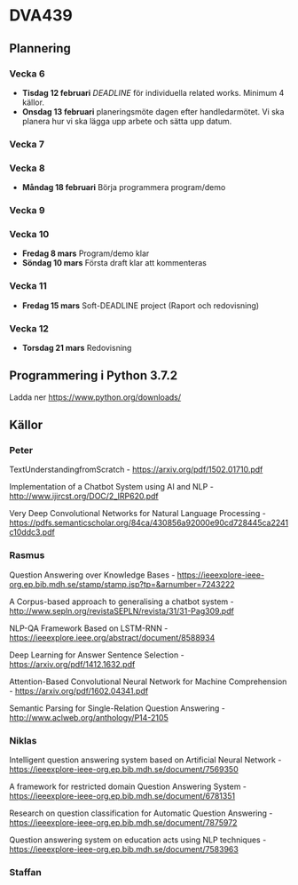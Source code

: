 # DVA439

## Plannering

### Vecka 6
- **Tisdag 12 februari** _DEADLINE_ för individuella related works. Minimum 4 källor. 
- **Onsdag 13 februari** planeringsmöte dagen efter handledarmötet. Vi ska planera hur vi ska lägga upp arbete och sätta upp datum.
### Vecka 7
### Vecka 8
- **Måndag 18 februari** Börja programmera program/demo
### Vecka 9
### Vecka 10
- **Fredag 8 mars** Program/demo klar
- **Söndag 10 mars** Första draft klar att kommenteras
### Vecka 11
- **Fredag 15 mars** Soft-DEADLINE project (Raport och redovisning)
### Vecka 12
- **Torsdag 21 mars** Redovisning

## Programmering i Python 3.7.2
Ladda ner https://www.python.org/downloads/

## Källor
### Peter
TextUnderstandingfromScratch - https://arxiv.org/pdf/1502.01710.pdf

Implementation of a Chatbot System using  AI and NLP - http://www.ijircst.org/DOC/2_IRP620.pdf

Very Deep Convolutional Networks for Natural Language Processing - https://pdfs.semanticscholar.org/84ca/430856a92000e90cd728445ca2241c10ddc3.pdf

### Rasmus
Question Answering over Knowledge Bases - https://ieeexplore-ieee-org.ep.bib.mdh.se/stamp/stamp.jsp?tp=&arnumber=7243222

A Corpus-based approach to generalising a chatbot system - http://www.sepln.org/revistaSEPLN/revista/31/31-Pag309.pdf

NLP-QA Framework Based on LSTM-RNN - https://ieeexplore.ieee.org/abstract/document/8588934

Deep Learning for Answer Sentence Selection - https://arxiv.org/pdf/1412.1632.pdf

Attention-Based Convolutional Neural Network for Machine Comprehension - https://arxiv.org/pdf/1602.04341.pdf

Semantic Parsing for Single-Relation Question Answering - http://www.aclweb.org/anthology/P14-2105
### Niklas
Intelligent question answering system based on Artificial Neural Network - https://ieeexplore-ieee-org.ep.bib.mdh.se/document/7569350

A framework for restricted domain Question Answering System - https://ieeexplore-ieee-org.ep.bib.mdh.se/document/6781351

Research on question classification for Automatic Question Answering - https://ieeexplore-ieee-org.ep.bib.mdh.se/document/7875972

Question answering system on education acts using NLP techniques - https://ieeexplore-ieee-org.ep.bib.mdh.se/document/7583963
### Staffan
